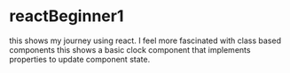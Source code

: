 # reactBeginner1
this shows my journey using react. I feel more fascinated with class based components
this shows a basic clock component that implements properties to update component state.
